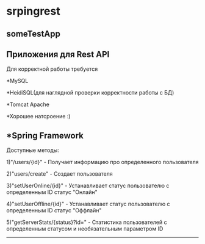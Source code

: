 # srpingrest
someTestApp
----------------------------------------------------------------------------------------
Приложения для Rest API
----------------------------------------------------------------------------------------
Для корректной работы требуется

*MySQL

*HeidiSQL(для наглядной проверки корректности работы с БД)

*Tomcat Apache

*Хорошее натсроение :)

*Spring Framework
----------------------------------------------------------------------------------------
Доступные методы:

1)"/users/{id}" - Получает информацию про определенного пользователя

2)"users/create" - Создает пользователя

3)"setUserOnline/{id}" - Устанавливает статус пользователю с определенным ID статус "Онлайн"

4)"setUserOffline/{id}" - Устанавливает статус пользователю с определенным ID статус "Оффлайн"

5)"getServerStats/{status}?id=" - Статистика пользователей с определенным статусом и необязательным параметром ID

----------------------------------------------------------------------------------------
